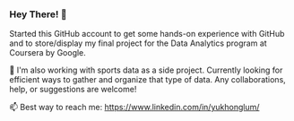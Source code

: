 ### Hey There! 👋

<!--
**yhlum/yhlum** is a ✨ _special_ ✨ repository because its `README.md` (this file) appears on your GitHub profile.

Here are some ideas to get you started:

- 🔭 I’m currently working on ...
- 🌱 I’m currently learning ...
- 👯 I’m looking to collaborate on ...
- 🤔 I’m looking for help with ...
- 💬 Ask me about ...
- 📫 How to reach me: ...
- 😄 Pronouns: ...
- ⚡ Fun fact: ...
-->


Started this GitHub account to get some hands-on experience with GitHub and to store/display my final project for the Data Analytics program at Coursera by Google. 


🔭 I'm also working with sports data as a side project. Currently looking for efficient ways to gather and organize that type of data. Any collaborations, help, or suggestions are welcome!


📫 Best way to reach me: https://www.linkedin.com/in/yukhonglum/

